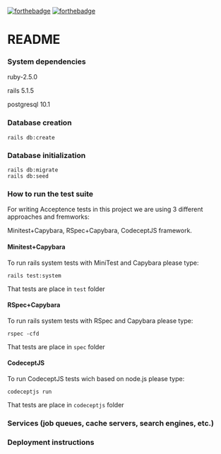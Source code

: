 [![forthebadge](https://forthebadge.com/images/badges/makes-people-smile.svg)](https://forthebadge.com)
[![forthebadge](https://forthebadge.com/images/badges/contains-technical-debt.svg)](https://forthebadge.com)

# README

### System dependencies

ruby-2.5.0

rails 5.1.5

postgresql 10.1

### Database creation

    rails db:create

### Database initialization

    rails db:migrate
    rails db:seed

### How to run the test suite

For writing Acceptence tests in this project we are using 3 different approaches and fremworks:

Minitest+Capybara, RSpec+Capybara, CodeceptJS framework.

#### Minitest+Capybara

To run rails system tests with MiniTest and Capybara please type:

    rails test:system
    
That tests are place in `test` folder

#### RSpec+Capybara

To run rails system tests with RSpec and Capybara please type:

    rspec -cfd
    
That tests are place in `spec` folder

#### CodeceptJS
    
To run CodeceptJS tests wich based on node.js please type:

    codeceptjs run

That tests are place in `codeceptjs` folder

### Services (job queues, cache servers, search engines, etc.)

### Deployment instructions
